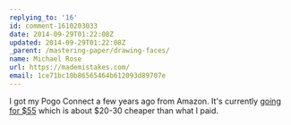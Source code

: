 ```yaml
---
replying_to: '16'
id: comment-1610203033
date: 2014-09-29T01:22:08Z
updated: 2014-09-29T01:22:08Z
_parent: /mastering-paper/drawing-faces/
name: Michael Rose
url: https://mademistakes.com/
email: 1ce71bc10b86565464b612093d89707e
---
```


I got my Pogo Connect a few years ago from Amazon. It's currently [going
for $55](http://www.amazon.com/gp/product/B009K448L4/ref=as_li_tl?ie=UTF8&amp;camp=1789&amp;creative=390957&amp;creativeASIN=B009K448L4&amp;linkCode=as2&amp;tag=mademist-20&amp;linkId=2FUVY5QHKFTKTJIN) which is about $20-30 cheaper than what I paid.
